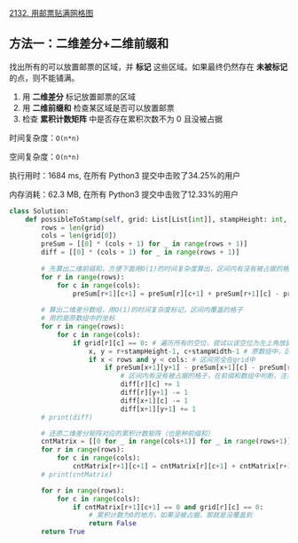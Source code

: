 [2132. 用邮票贴满网格图](https://leetcode-cn.com/problems/stamping-the-grid/)

## 方法一：二维差分+二维前缀和

找出所有的可以放置邮票的区域，并 **标记** 这些区域。如果最终仍然存在 **未被标记** 的点，则不能铺满。

1. 用 **二维差分** 标记放置邮票的区域
2. 用 **二维前缀和** 检查某区域是否可以放置邮票
3. 检查 **累积计数矩阵** 中是否存在累积次数不为 0 且没被占据

时间复杂度：`O(n*n)`

空间复杂度：`O(n*n)`

执行用时：1684 ms, 在所有 Python3 提交中击败了34.25%的用户

内存消耗：62.3 MB, 在所有 Python3 提交中击败了12.33%的用户

```python
class Solution:
    def possibleToStamp(self, grid: List[List[int]], stampHeight: int, stampWidth: int) -> bool:
        rows = len(grid)
        cols = len(grid[0])
        preSum = [[0] * (cols + 1) for _ in range(rows + 1)]
        diff = [[0] * (cols + 1) for _ in range(rows + 1)]
        
        # 先算出二维前缀和，方便下面用O(1)的时间复杂度算出，区间内有没有被占据的格子
        for r in range(rows):
            for c in range(cols):
                preSum[r+1][c+1] = preSum[r][c+1] + preSum[r+1][c] - preSum[r][c] + grid[r][c]
        
        # 算出二维差分数组，用O(1)的时间复杂度标记，区间内覆盖的格子
        # 用的是原数组中的坐标
        for r in range(rows):
            for c in range(cols):
                if grid[r][c] == 0: # 遍历所有的空位，尝试以该空位为左上角放置邮票
                    x, y = r+stampHeight-1, c+stampWidth-1 # 原数组中，区间右下角横纵坐标
                    if x < rows and y < cols: # 区间完全在grid中
                        if preSum[x+1][y+1] - preSum[x+1][c] - preSum[r][y+1] + preSum[r][c] == 0:
                            # 区间内有没有被占据的格子，在前缀和数组中判断，注意坐标+1
                            diff[r][c] += 1
                            diff[r][y+1] -= 1
                            diff[x+1][c] -= 1
                            diff[x+1][y+1] += 1
        # print(diff)

        # 还原二维差分矩阵对应的累积计数矩阵（也是种前缀和）
        cntMatrix = [[0 for _ in range(cols+1)] for _ in range(rows+1)]
        for r in range(rows):
            for c in range(cols):
                cntMatrix[r+1][c+1] = cntMatrix[r][c+1] + cntMatrix[r+1][c] - cntMatrix[r][c] + diff[r][c]
        # print(cntMatrix)

        for r in range(rows):
            for c in range(cols):
                if cntMatrix[r+1][c+1] == 0 and grid[r][c] == 0:
                    # 累积计数为0的地方，如果没被占据，那就是没覆盖到
                    return False
        return True
```

